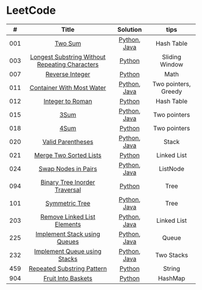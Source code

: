 # LeetCode
| #        | Title    |   Solution     |   tips     |
| :--------:   | :-----:   |  :------: |  :------: |
|   001      |   [Two Sum](https://leetcode.com/problems/two-sum/) |    [Python](./Python/001_twoSum.py), [Java](./Java/001_Two_Sum.java) |  Hash Table  |
|   003      |   [Longest Substring Without Repeating Characters](https://leetcode.com/problems/longest-substring-without-repeating-characters/) |    [Python](./Python/003_Longest_Substring_Without_Repeating_Characters.py)|  Sliding Window  |
|   007      |   [Reverse Integer](https://leetcode.com/problems/reverse-integer/) |    [Python](./Python/007_Reverse_Integer.py)|  Math  |
|   011      |   [Container With Most Water](https://leetcode.com/problems/container-with-most-water/) |    [Python](./Python/011_Container_With_Most_Water.py), [Java](./Java/011_Container_With_Most_Water.java) |   Two pointers, Greedy  |
|   012      |   [Integer to Roman](https://leetcode.com/problems/integer-to-roman/) |    [Python](./Python/012_Integer_To_Roman.py) |   Hash Table  |
|   015      |   [3Sum](https://leetcode.com/problems/3sum/) |    [Python](./Python/015_3Sum.py), [Java](./Java/015_3Sum.java) |   Two pointers  |
|   018      |   [4Sum](https://leetcode.com/problems/4sum/) |    [Python](./Python/018_4Sum.py) |  Two pointers  |
|   020      |   [Valid Parentheses](https://leetcode.com/problems/valid-parentheses/) |    [Python](./Python/020_Valid_Parentheses.py), [Java](./Java/020_Valid_Parentheses.java) |  Stack  |
|   021      |   [Merge Two Sorted Lists](https://leetcode.com/problems/merge-two-sorted-lists/) |    [Python](./Python/021_Merge_Two_Sorted_Lists.py) |   Linked List  |
|   024      |   [Swap Nodes in Pairs](https://leetcode.com/problems/swap-nodes-in-pairs/) |    [Python](./Python/024_Swap_Nodes_in_Pairs.py), [Java](./Java/024_Swap_Nodes_in_Pairs.java) |  ListNode  |
|   094      |   [Binary Tree Inorder Traversal](https://leetcode.com/problems/binary-tree-inorder-traversal/) |    [Python](./Python/094_Binary_Tree_Inorder_Traversal.py) |  Tree  |
|   101      |   [Symmetric Tree](https://leetcode.com/problems/symmetric-tree/) |    [Python](./Python/101_Symmetric_Tree.py), [Java](./Java/101_Symmetric_Tree.java) |  Tree  |
|   203      |   [Remove Linked List Elements](https://leetcode.com/problems/remove-linked-list-elements/) |    [Python](./Python/203_Remove_Linked_List_Elements.py), [Java](./Java/203_Remove_Linked_List_Elements.java) |   Linked List  |
|   225      |   [Implement Stack using Queues](https://leetcode.com/problems/implement-stack-using-queues/) |    [Python](./Python/225_Implement_Stack_Using_Queues.py), [Java](./Java/225_Implement_Stack_Using_Queues.java) |  Queue  |
|   232      |   [Implement Queue using Stacks](https://leetcode.com/problems/implement-queue-using-stacks/) |    [Python](./Python/232_Implement_Queue_Using_Stacks.py), [Java](./Java/232_Implement_Queue_Using_Stacks.java) |  Two Stacks  |
|   459      |   [Repeated Substring Pattern](https://leetcode.com/problems/repeated-substring-pattern/) |    [Python](./Python/459_Repeated_Substring_Pattern.py) |  String  |
|   904      |   [Fruit Into Baskets](https://leetcode.com/problems/fruit-into-baskets/) |    [Python](./Python/904_Fruit_Into_Baskets.py) |  HashMap  |

